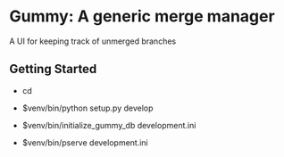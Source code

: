 Gummy: A generic merge manager
==============================

A UI for keeping track of unmerged branches



Getting Started
---------------

- cd <directory containing this file>

- $venv/bin/python setup.py develop

- $venv/bin/initialize_gummy_db development.ini

- $venv/bin/pserve development.ini

